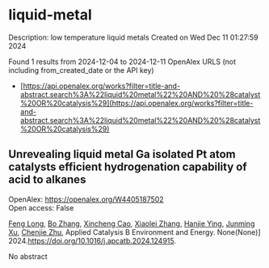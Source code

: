 # liquid-metal
Description: low temperature liquid metals
Created on Wed Dec 11 01:27:59 2024

Found 1 results from 2024-12-04 to 2024-12-11
OpenAlex URLS (not including from_created_date or the API key)
- [https://api.openalex.org/works?filter=title-and-abstract.search%3A%22liquid%20metal%22%20AND%20%28catalyst%20OR%20catalysis%29](https://api.openalex.org/works?filter=title-and-abstract.search%3A%22liquid%20metal%22%20AND%20%28catalyst%20OR%20catalysis%29)

## Unrevealing liquid metal Ga isolated Pt atom catalysts efficient hydrogenation capability of acid to alkanes   

OpenAlex: https://openalex.org/W4405187502    
Open access: False
    
[Feng Long](https://openalex.org/A5101452132), [Bo Zhang](https://openalex.org/A5100335286), [Xincheng Cao](https://openalex.org/A5025172472), [Xiaolei Zhang](https://openalex.org/A5072689275), [Hanjie Ying](https://openalex.org/A5100689402), [Junming Xu](https://openalex.org/A5066253646), [Chenjie Zhu](https://openalex.org/A5072083090), Applied Catalysis B Environment and Energy. None(None)] 2024.https://doi.org/10.1016/j.apcatb.2024.124915.
    
No abstract    

    
